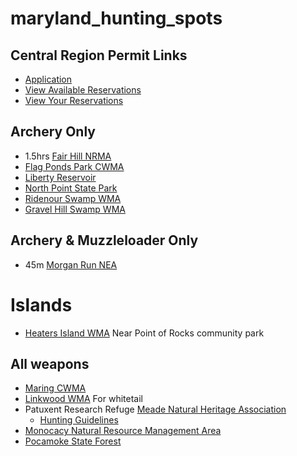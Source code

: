 # maryland_hunting_spots

## Central Region Permit Links
- [Application](https://webapps02.dnr.state.md.us/DNRHarmApp/Request.aspx?ParserValue=Gwynnbrook)
- [View Available Reservations](https://dnr.maryland.gov/wildlife/Pages/publiclands/wmacentral_calendar.aspx)
- [View Your Reservations](https://webapps02.dnr.state.md.us/DNRHarmApp/ViewReservations.aspx?ParserValue=Gwynnbrook)

## Archery Only
- 1.5hrs [Fair Hill NRMA](https://dnr.maryland.gov/publiclands/Pages/central/FairHill/Hunting.aspx)
- [Flag Ponds Park CWMA](https://www.calvertparks.org/hunting.html)
- [Liberty Reservoir](https://dnr.maryland.gov/wildlife/Pages/publiclands/central/liberty.aspx)
- [North Point State Park](https://dnr.maryland.gov/publiclands/Pages/central/NorthPoint/Hunting.aspx)
- [Ridenour Swamp WMA](https://dnr.maryland.gov/wildlife/Pages/publiclands/western/ridenourswamp.aspx)
- [Gravel Hill Swamp WMA](https://dnr.maryland.gov/wildlife/Pages/publiclands/western/gravelhillswamp.aspx)

## Archery & Muzzleloader Only
- 45m [Morgan Run NEA](https://dnr.maryland.gov/publiclands/Pages/central/morganrun.aspx)

# Islands
- [Heaters Island WMA](https://dnr.maryland.gov/wildlife/Pages/publiclands/western/heatersisland.aspx) Near Point of Rocks community park

## All weapons
- [Maring CWMA](https://dnr.maryland.gov/wildlife/Pages/publiclands/central/maring.aspx)
- [Linkwood WMA](https://dnr.maryland.gov/wildlife/Pages/publiclands/eastern/linkwood.aspx) For whitetail
- Patuxent Research Refuge [Meade Natural Heritage Association](http://www.mnha.net/)
    * [Hunting Guidelines](https://www.fws.gov/uploadedFiles/PRR%20Hunting%20Guidelines%202019-2020%20Final%207.9.19.pdf)
- [Monocacy Natural Resource Management Area](https://dnr.maryland.gov/publiclands/Pages/western/monocacy.aspx)
- [Pocamoke State Forest](https://dnr.maryland.gov/forests/Pages/publiclands/eastern_pocomokeforest.aspx)
